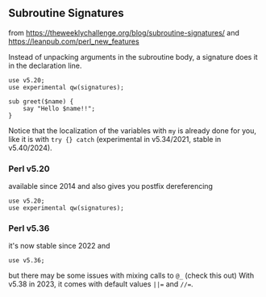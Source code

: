 ## Subroutine Signatures

from https://theweeklychallenge.org/blog/subroutine-signatures/
and  https://leanpub.com/perl_new_features

Instead of unpacking arguments in the subroutine body, a signature does it in the declaration line.
```
use v5.20;
use experimental qw(signatures);

sub greet($name) {
    say "Hello $name!!";
}
```
Notice that the localization of the variables with `my` is already done for you,
like it is with `try {} catch` (experimental in v5.34/2021, stable in v5.40/2024).

### Perl v5.20
available since 2014 and also gives you postfix dereferencing
```
use v5.20;
use experimental qw(signatures);
```
### Perl v5.36
it's now stable since 2022 and 
```
use v5.36;
```
but there may be some issues with mixing calls to `@_`
(check this out)
With v5.38 in 2023, it comes with default values `||=` and `//=`.
